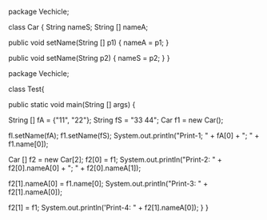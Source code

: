 package Vechicle;

class Car {
  String nameS;
  String [] nameA;
  
  public void setName(String [] p1) {
  nameA = p1;
  }
  
  public void setName(String p2) {
  nameS = p2;
  }
}  

package Vechicle;

class Test{ 

  public static void main(String [] args) {

  String [] fA = {"11", "22"};
  String fS = "33 44";
  Car f1 = new Car();

  fl.setName(fA);
  f1.setName(fS);
  System.out.println("Print-1; " + fA[0] + "; " + f1.name[0]);

  Car [] f2 = new Car[2];
  f2[0] = f1;
  System.out.println("Print-2: " + f2[0].nameA[0] + "; " + f2[0].nameA[1]);

  f2[1].nameA[0] = f1.name[0];
  System.out.println("Print-3: " + f2[1].nameA[0]);

  f2[1] = f1;
  System.out.println('Print-4: " + f2[1].nameA[0]);
  }
}
